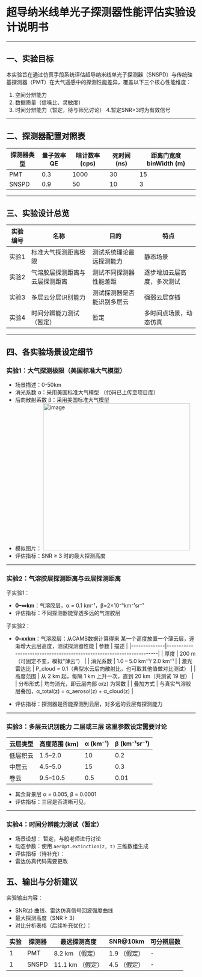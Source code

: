 # 超导纳米线单光子探测器性能评估实验设计说明书

---

## 一、实验目标

本实验旨在通过仿真手段系统评估超导纳米线单光子探测器（SNSPD）与传统硅基探测器（PMT）在大气遥感中的探测性能差异，覆盖以下三个核心性能维度：

1. 空间分辨能力  
2. 数据质量（信噪比、灵敏度）  
3. 时间分辨能力（暂定，待与师兄讨论）
4.暂定SNR>3时为有效信号
---

## 二、探测器配置对照表

| 探测器类型 | 量子效率 QE | 暗计数率 (cps) | 死时间 (ns) | 距离门宽度 binWidth (m) |
|------------|--------------|----------------|-------------|--------------------------|
| PMT        | 0.3          | 1000           | 30          | 15                       |
| SNSPD      | 0.9          | 50             | 10          | 3                        |

---

## 三、实验设计总览

| 实验编号 | 名称                           | 目的                           | 特点                           |
|----------|--------------------------------|--------------------------------|--------------------------------|
| 实验1    | 标准大气探测距离极限           | 测试系统理论最远探测能力       | 静态场景    |
| 实验2    | 气溶胶层探测距离与云层探测距离  | 测试不同探测器性能差距     | 逐步增加云层高度，多次测试     |
| 实验3    | 多层云分层识别能力             | 测试探测器是否能识别多层云     | 强弱云层穿插                |
| 实验4    | 时间分辨能力测试（暂定）       | 暂定                         | 多时间点场景，动态仿真         |

---

## 四、各实验场景设定细节

### 实验1：大气探测极限（美国标准大气模型）

- 场景描述：0-50km 
- 消光系数 α：采用美国标准大气模型  （代码已上传至项目库）
- 后向散射系数 β：采用美国标准大气模型
- 模拟图片：  <img width="391" alt="image" src="https://github.com/user-attachments/assets/465f9387-6447-46a0-acff-af832852fe04" />
- 评估指标：SNR ≥ 3 时的最大探测高度  

---

### 实验2：气溶胶层探测距离与云层探测距离
子实验1：
- **0–∞km**：气溶胶层，α = 0.1 km⁻¹，β=2×10⁻³km⁻¹sr⁻¹
- 评估指标：不同探测器能穿透多远的气溶胶层
  
子实验2：
- **0–xxkm**：气溶胶层：从CAMS数据计算得来
某一个高度放置一个薄云层，逐渐增大云层高度，测试探测器性能
| 参数         | 描述                                                                 |
|--------------|----------------------------------------------------------------------|
| 厚度         | 200 m（可固定不变，模拟“薄云”）                                     |
| 消光系数     | 1.0 – 5.0 km⁻¹/ 2.0 km⁻¹                                |
| 激光雷达比   | P_cloud = 0.1（典型水云后向散射比，也可取其他值做对比测试）         |
| 高度范围     | 从 2 km 起，每隔 1 km 上升一次，直到 20 km（共测试 19 层）           |
| 分布形式     | 均匀消光，即云层内部 α(z) 为常数                                    |
| 叠加方式     | 与真实气溶胶层叠加，α_total(z) = α_aerosol(z) + α_cloud(z)          |



- 评估指标：探测器是否能探测到云层，对多远的云层有探测能力

---

### 实验3：多层云识别能力 二层或三层 这里参数设定需要讨论

| 云层类型 | 高度范围 (km) | α (km⁻¹) | β (km⁻¹sr⁻¹) |
|----------|----------------|----------|----------------|
| 低层积云 | 1.5–2.0        | 10       | 0.2           |
| 中层云   | 4.5–5.0        | 15       | 0.3           |
| 卷云     | 9.5–10.5       | 0.5      | 0.01          |

- 其余背景层 α = 0.005, β = 0.0001  
- 评估指标：三层是否清晰可见，
---

### 实验4：时间分辨能力测试（暂定）

- 场景设想：  暂定，与殷老师进行讨论
- 动态参数：使用 `aerOpt.extinction(z, t)` 三维数组生成  
- 评估指标（待补充）：
- 雷达仿真代码需要更改


## 五、输出与分析建议

实验输出内容：

- SNR(z) 曲线、雷达仿真信号回波强度曲线
- 最大探测高度（SNR ≥ 3）
- 对比分析表格（后续补充优化）：

| 实验 | 探测器 | 最远探测高度 | SNR@10km | 可分辨层数 |
|------|--------|----------------|-----------|--------------|
| 1    | PMT    | 8.2 km    （假定）     | 1.9   （假定）    | -            | 
| 1    | SNSPD  | 11.1 km    （假定）    | 4.5    （假定）   | -            | 


